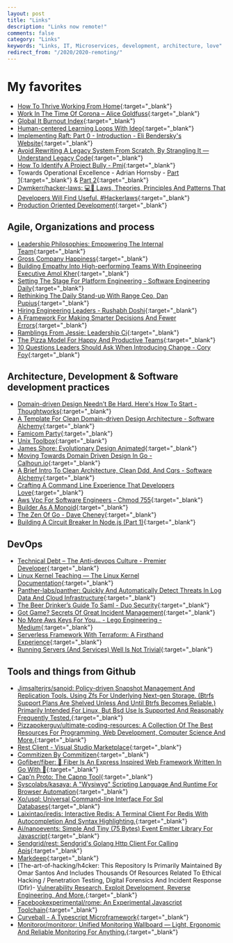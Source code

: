 ```yaml
---
layout: post
title: "Links"
description: "Links now remote!"
comments: false
category: "Links"
keywords: "Links, IT, Microservices, development, architecture, love"
redirect_from: "/2020/2020-remoting/"
---
```

<!-- markdownlint-disable MD033 MD020 MD025-->
# My favorites<a name="favorites"></a>

- [How To Thrive Working From Home](https://markosaric.com/remote-work/){:target="_blank"}
- [Work In The Time Of Corona – Alice Goldfuss](https://blog.alicegoldfuss.com/work-in-the-time-of-corona/){:target="_blank"}
- [Global It Burnout Index](https://burnoutindex.org/){:target="_blank"}
- [Human-centered Learning Loops With Ideo](https://blog.carbonfive.com/2020/02/19/human-centered-learning-loops-with-ideo/){:target="_blank"}
- [Implementing Raft: Part 0 - Introduction - Eli Bendersky's Website](https://eli.thegreenplace.net/2020/implementing-raft-part-0-introduction/){:target="_blank"}
- [Avoid Rewriting A Legacy System From Scratch, By Strangling It — Understand Legacy Code](https://understandlegacycode.com/blog/avoid-rewriting-a-legacy-system-from-scratch-by-strangling-it/){:target="_blank"}
- [How To Identify A Project Bully - Pmi](https://www.pmi.org/about/ethics/resources/bully){:target="_blank"}
- Towards Operational Excellence - Adrian Hornsby - [Part 1](https://medium.com/@adhorn/towards-operational-excellence-35ba6298b12f){:target="_blank"} & [Part 2](https://medium.com/@adhorn/towards-operational-excellence-c9fe298e27e7){:target="_blank"}
- [Dwmkerr/hacker-laws: 💻📖 Laws, Theories, Principles And Patterns That Developers Will Find Useful. #Hackerlaws](https://github.com/dwmkerr/hacker-laws){:target="_blank"}
- [Production Oriented Development](https://paulosman.me/2019/12/30/production-oriented-development.html){:target="_blank"}

## Agile, Organizations and process<a name="agile"></a>

- [Leadership Philosophies: Empowering The Internal Team](https://medium.com/hackernoon/engineering-management-philosophies-and-why-they-matter-even-if-you-are-not-a-manager-254561cbeea1){:target="_blank"}
- [Gross Company Happiness](https://clearbit.com/blog/gross-company-happiness/){:target="_blank"}
- [Building Empathy Into High-performing Teams With Engineering Executive Amol Kher](https://www.pluralsight.com/blog/teams/building-empathy-into-high-performing-teams-with-engineering-executive-amol-kher){:target="_blank"}
- [Setting The Stage For Platform Engineering - Software Engineering Daily](https://softwareengineeringdaily.com/2020/02/13/setting-the-stage-for-platform-engineering/){:target="_blank"}
- [Rethinking The Daily Stand-up With Range Ceo, Dan Pupius](https://www.pluralsight.com/blog/teams/rethinking-the-daily-stand-up-with-dan-pupius-ceo-at-range){:target="_blank"}
- [Hiring Engineering Leaders - Rushabh Doshi](https://rushabhdoshi.com/2019/11/04/hiring-engineering-leaders.html){:target="_blank"}
- [A Framework For Making Smarter Decisions And Fewer Errors](https://fs.blog/smart-decisions/){:target="_blank"}
- [Ramblings From Jessie: Leadership Ci](https://blog.jessfraz.com/post/leadership-ci/){:target="_blank"}
- [The Pizza Model For Happy And Productive Teams](https://medium.com/hackernoon/leadership-hack-the-pizza-model-for-happy-and-productive-teams-5708ca3e3ca7){:target="_blank"}
- [10 Questions Leaders Should Ask When Introducing Change - Cory Foy](https://blog.coryfoy.com/2020/02/10-questions-leaders-should-ask-when-introducing-change/){:target="_blank"}

## Architecture, Development & Software development practices <a name="development"></a>

- [Domain-driven Design Needn't Be Hard. Here's How To Start - Thoughtworks](https://www.thoughtworks.com/insights/blog/domain-driven-design-neednt-be-hard-heres-how-start){:target="_blank"}
- [A Template For Clean Domain-driven Design Architecture - Software Alchemy](https://blog.jacobsdata.com/2020/03/02/a-clean-domain-driven-design-architectural-template){:target="_blank"}
- [Famicom Party](https://book.famicom.party/){:target="_blank"}
- [Unix Toolbox](http://cb.vu/unixtoolbox.xhtml){:target="_blank"}
- [James Shore: Evolutionary Design Animated](https://www.jamesshore.com/In-the-News/Evolutionary-Design-Animated.html){:target="_blank"}
- [Moving Towards Domain Driven Design In Go - Calhoun.io](https://www.calhoun.io/moving-towards-domain-driven-design-in-go/){:target="_blank"}
- [A Brief Intro To Clean Architecture, Clean Ddd, And Cqrs - Software Alchemy](https://blog.jacobsdata.com/2020/02/19/a-brief-intro-to-clean-architecture-clean-ddd-and-cqrs){:target="_blank"}
- [Crafting A Command Line Experience That Developers Love](https://getstream.io/blog/crafting-a-command-line-experience-that-developers-love/){:target="_blank"}
- [Aws Vpc For Software Engineers - Chmod 755](https://blog.deleu.dev/aws-vpc-for-software-engineers/?ck_subscriber_id=512833929){:target="_blank"}
- [Builder As A Monoid](https://blog.ploeh.dk/2020/02/17/builder-as-a-monoid/){:target="_blank"}
- [The Zen Of Go - Dave Cheney](https://dave.cheney.net/2020/02/23/the-zen-of-go){:target="_blank"}
- [Building A Circuit Breaker In Node.js (Part 1)](https://blog.bearer.sh/build-a-circuit-breaker-in-node-js/){:target="_blank"}

## DevOps<a name="devops"></a>

- [Technical Debt – The Anti-devops Culture - Premier Developer](https://devblogs.microsoft.com/premier-developer/technical-debt-the-anti-devops-culture/){:target="_blank"}
- [Linux Kernel Teaching — The Linux Kernel Documentation](https://linux-kernel-labs.github.io/refs/heads/master/index.html){:target="_blank"}
- [Panther-labs/panther: Quickly And Automatically Detect Threats In Log Data And Cloud Infrastructure](https://github.com/panther-labs/panther){:target="_blank"}
- [The Beer Drinker’s Guide To Saml - Duo Security](https://duo.com/blog/the-beer-drinkers-guide-to-saml){:target="_blank"}
- [Got Game? Secrets Of Great Incident Management](https://uptime.com/blog/got-game-secrets-of-great-incident-management){:target="_blank"}
- [No More Aws Keys For You… - Lego Engineering - Medium](https://medium.com/lego-engineering/no-more-aws-keys-for-you-8f140de41ec2){:target="_blank"}
- [Serverless Framework With Terraform: A Firsthand Experience](https://medium.com/@joel.tbarna/serverless-framework-with-terraform-a-firsthand-experience-ce127db3ac5b){:target="_blank"}
- [Running Servers (And Services) Well Is Not Trivial](https://utcc.utoronto.ca/~cks/space/blog/sysadmin/RunningServersNotTrivial){:target="_blank"}

## Tools and things from Github <a name="tools"></a>

- [Jimsalterjrs/sanoid: Policy-driven Snapshot Management And Replication Tools. Using Zfs For Underlying Next-gen Storage. (Btrfs Support Plans Are Shelved Unless And Until Btrfs Becomes Reliable.) Primarily Intended For Linux, But Bsd Use Is Supported And Reasonably Frequently Tested.](https://github.com/jimsalterjrs/sanoid){:target="_blank"}
- [Pizzapokerguy/ultimate-coding-resources: A Collection Of The Best Resources For Programming, Web Development, Computer Science And More.](https://github.com/PizzaPokerGuy/ultimate-coding-resources){:target="_blank"}
- [Rest Client - Visual Studio Marketplace](https://marketplace.visualstudio.com/items?itemName=humao.rest-client){:target="_blank"}
- [Commitizen By Commitizen](http://commitizen.github.io/cz-cli/){:target="_blank"}
- [Gofiber/fiber: 🚀 Fiber Is An Express Inspired Web Framework Written In Go With 💖](https://github.com/gofiber/fiber){:target="_blank"}
- [Cap'n Proto: The Capnp Tool](https://capnproto.org/capnp-tool.html){:target="_blank"}
- [Syscolabs/kasaya: A "Wysiwyg" Scripting Language And Runtime For Browser Automation](https://github.com/syscolabs/kasaya){:target="_blank"}
- [Xo/usql: Universal Command-line Interface For Sql Databases](https://github.com/xo/usql){:target="_blank"}
- [Laixintao/iredis: Interactive Redis: A Terminal Client For Redis With Autocompletion And Syntax Highlighting.](https://github.com/laixintao/iredis/){:target="_blank"}
- [Ai/nanoevents: Simple And Tiny (75 Bytes) Event Emitter Library For Javascript](https://github.com/ai/nanoevents){:target="_blank"}
- [Sendgrid/rest: Sendgrid's Golang Http Client For Calling Apis](https://github.com/sendgrid/rest){:target="_blank"}
- [Markdeep](https://casual-effects.com/markdeep/){:target="_blank"}
- [The-art-of-hacking/h4cker: This Repository Is Primarily Maintained By Omar Santos And Includes Thousands Of Resources Related To Ethical Hacking / Penetration Testing, Digital Forensics And Incident Response (Dfir)- [Vulnerability Research, Exploit Development, Reverse Engineering, And More.](https://github.com/The-Art-of-Hacking/h4cker){:target="_blank"}
- [Facebookexperimental/rome: An Experimental Javascript Toolchain](https://github.com/facebookexperimental/rome){:target="_blank"}
- [Curveball - A Typescript Microframework](https://evertpot.com/curveball-typescript-framework-update/){:target="_blank"}
- [Monitoror/monitoror: Unified Monitoring Wallboard — Light, Ergonomic And Reliable Monitoring For Anything.](https://github.com/monitoror/monitoror){:target="_blank"}